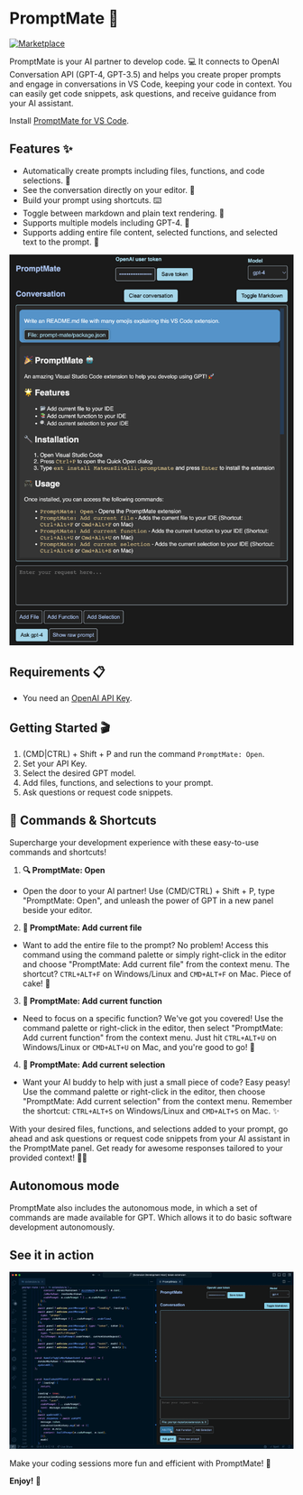 # PromptMate 🚀

[![Marketplace](https://img.shields.io/visual-studio-marketplace/v/MateusZitelli.promptmate?style=flat-square)](https://marketplace.visualstudio.com/items?itemName=MateusZitelli.promptmate)

PromptMate is your AI partner to develop code. 💻 It connects to OpenAI Conversation API (GPT-4, GPT-3.5) and helps you create proper prompts and engage in conversations in VS Code, keeping your code in context. You can easily get code snippets, ask questions, and receive guidance from your AI assistant.

Install [PromptMate for VS Code](https://marketplace.visualstudio.com/items?itemName=MateusZitelli.promptmate).

## Features ✨

- Automatically create prompts including files, functions, and code selections. 📄
- See the conversation directly on your editor. 💬
- Build your prompt using shortcuts. ⌨️
- Toggle between markdown and plain text rendering. 🔄
- Supports multiple models including GPT-4. 🧠
- Supports adding entire file content, selected functions, and selected text to the prompt. 📌

![Image](https://raw.githubusercontent.com/MateusZitelli/PromptMate/main/resources/shot.png)

## Requirements 📋

- You need an [OpenAI API Key](https://platform.openai.com/account/api-keys).

## Getting Started 🎬

1. (CMD|CTRL) + Shift + P and run the command `PromptMate: Open`.
2. Set your API Key.
3. Select the desired GPT model.
4. Add files, functions, and selections to your prompt.
5. Ask questions or request code snippets.

## 🚀 Commands & Shortcuts

Supercharge your development experience with these easy-to-use commands and shortcuts!

1. **🔍 PromptMate: Open** 
  - Open the door to your AI partner! Use (CMD/CTRL) + Shift + P, type "PromptMate: Open", and unleash the power of GPT in a new panel beside your editor.

2. **📄 PromptMate: Add current file** 
  - Want to add the entire file to the prompt? No problem! Access this command using the command palette or simply right-click in the editor and choose "PromptMate: Add current file" from the context menu. The shortcut? `CTRL+ALT+F` on Windows/Linux and `CMD+ALT+F` on Mac. Piece of cake! 🍰

3. **🔧 PromptMate: Add current function** 
  - Need to focus on a specific function? We've got you covered! Use the command palette or right-click in the editor, then select "PromptMate: Add current function" from the context menu. Just hit `CTRL+ALT+U` on Windows/Linux or `CMD+ALT+U` on Mac, and you're good to go! 🚀

4. **📌 PromptMate: Add current selection** 
  - Want your AI buddy to help with just a small piece of code? Easy peasy! Use the command palette or right-click in the editor, then choose "PromptMate: Add current selection" from the context menu. Remember the shortcut: `CTRL+ALT+S` on Windows/Linux and `CMD+ALT+S` on Mac. ✨

With your desired files, functions, and selections added to your prompt, go ahead and ask questions or request code snippets from your AI assistant in the PromptMate panel. Get ready for awesome responses tailored to your provided context! 🤖💬

## Autonomous mode

PromptMate also includes the autonomous mode, in which a set of commands are made available for GPT. Which allows it to do basic software development autonomously.

## See it in action

![Usage example](https://raw.githubusercontent.com/MateusZitelli/PromptMate/main/resources/usage.gif)

Make your coding sessions more fun and efficient with PromptMate! 🎉

**Enjoy!** 🎉
